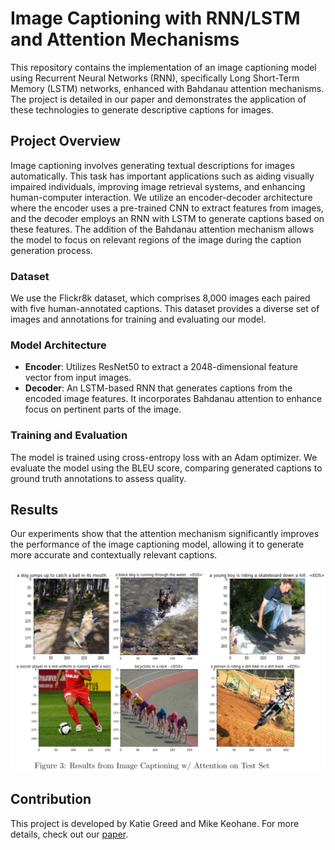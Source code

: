 # Image Captioning with RNN/LSTM and Attention Mechanisms

This repository contains the implementation of an image captioning model using Recurrent Neural Networks (RNN), specifically Long Short-Term Memory (LSTM) networks, enhanced with Bahdanau attention mechanisms. The project is detailed in our paper and demonstrates the application of these technologies to generate descriptive captions for images.

## Project Overview

Image captioning involves generating textual descriptions for images automatically. This task has important applications such as aiding visually impaired individuals, improving image retrieval systems, and enhancing human-computer interaction. We utilize an encoder-decoder architecture where the encoder uses a pre-trained CNN to extract features from images, and the decoder employs an RNN with LSTM to generate captions based on these features. The addition of the Bahdanau attention mechanism allows the model to focus on relevant regions of the image during the caption generation process.

### Dataset

We use the Flickr8k dataset, which comprises 8,000 images each paired with five human-annotated captions. This dataset provides a diverse set of images and annotations for training and evaluating our model.

### Model Architecture

- **Encoder**: Utilizes ResNet50 to extract a 2048-dimensional feature vector from input images.
- **Decoder**: An LSTM-based RNN that generates captions from the encoded image features. It incorporates Bahdanau attention to enhance focus on pertinent parts of the image.

### Training and Evaluation

The model is trained using cross-entropy loss with an Adam optimizer. We evaluate the model using the BLEU score, comparing generated captions to ground truth annotations to assess quality.

## Results

Our experiments show that the attention mechanism significantly improves the performance of the image captioning model, allowing it to generate more accurate and contextually relevant captions.

![results_image](assets/results.png)

## Contribution

This project is developed by Katie Greed and Mike Keohane. For more details, check out our [paper](https://github.com/kgreed4/Image-Captioning).
